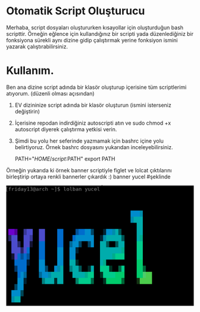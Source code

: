 ﻿# Otomatik Script Oluşturucu

Merhaba, script dosyaları oluştururken kısayollar için oluşturduğun bash scripttir. Örneğin eğlence için kullandığınız bir scripti yada düzenlediğiniz bir fonksiyona sürekli aynı dizine gidip çalıştırmak yerine fonksiyon ismini yazarak çalıştırabilirsiniz.

# Kullanım.

Ben ana dizine script adında bir klasör oluşturup içerisine tüm scriptlerimi atıyorum. (düzenli olması açısından)

 1. EV dizininize script adında bir klasör oluşturun (ismini isterseniz değiştirin)
 2. İçerisine repodan indirdiğiniz autoscripti atın ve sudo chmod +x autoscript  diyerek çalıştırma yetkisi verin.
 3. Şimdi bu yolu her seferinde yazmamak için bashrc içine yolu belirtiyoruz. Örnek bashrc dosyasını yukarıdan inceleyebilirsiniz. 

    PATH="$HOME/script:$PATH"
    export PATH

Örneğin yukarıda ki örnek banner scriptiyle figlet ve lolcat çıktılarını birleştirip  ortaya renkli bannerler çıkardık :)
banner yucel #şeklinde 

![enter image description here](https://raw.githubusercontent.com/yuceltoluyag/otoscript/master/screenshot.png)
